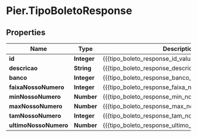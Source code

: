 # Pier.TipoBoletoResponse

## Properties
Name | Type | Description | Notes
------------ | ------------- | ------------- | -------------
**id** | **Integer** | {{{tipo_boleto_response_id_value}}} | [optional] 
**descricao** | **String** | {{{tipo_boleto_response_descricao_value}}} | [optional] 
**banco** | **Integer** | {{{tipo_boleto_response_banco_value}}} | [optional] 
**faixaNossoNumero** | **Integer** | {{{tipo_boleto_response_faixa_nosso_numero_value}}} | [optional] 
**minNossoNumero** | **Number** | {{{tipo_boleto_response_min_nosso_numero_value}}} | [optional] 
**maxNossoNumero** | **Number** | {{{tipo_boleto_response_max_nosso_numero_value}}} | [optional] 
**tamNossoNumero** | **Integer** | {{{tipo_boleto_response_tam_nosso_numero_value}}} | [optional] 
**ultimoNossoNumero** | **Number** | {{{tipo_boleto_response_ultimo_nosso_numero_value}}} | [optional] 


